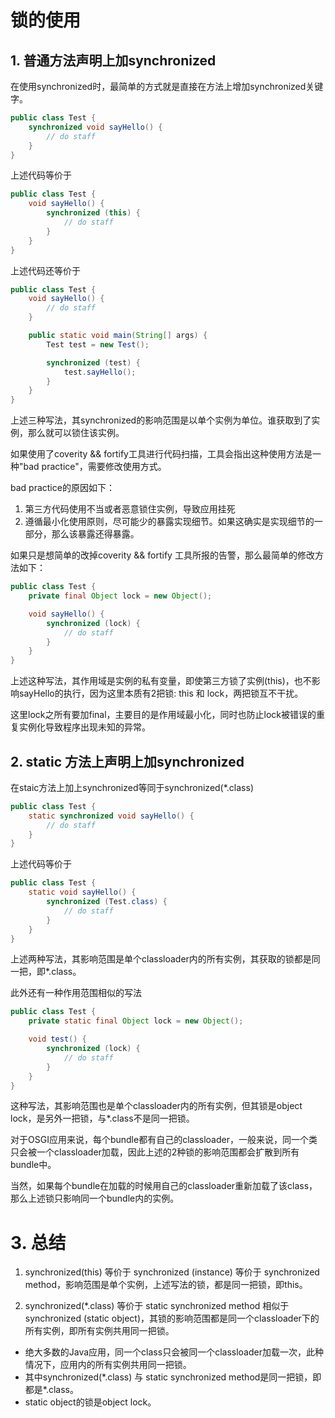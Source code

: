 # 锁的使用
## 1. 普通方法声明上加synchronized
在使用synchronized时，最简单的方式就是直接在方法上增加synchronized关键字。
```java
public class Test {
    synchronized void sayHello() {
        // do staff
    }
}
```

上述代码等价于
```java
public class Test {
    void sayHello() {
        synchronized (this) {
            // do staff
        }
    }
}
```

上述代码还等价于
```java
public class Test {
    void sayHello() {
        // do staff
    }

    public static void main(String[] args) {
        Test test = new Test();

        synchronized (test) {
            test.sayHello();
        }
    }
}
```

上述三种写法，其synchronized的影响范围是以单个实例为单位。谁获取到了实例，那么就可以锁住该实例。

如果使用了coverity && fortify工具进行代码扫描，工具会指出这种使用方法是一种"bad practice"，需要修改使用方式。  

bad practice的原因如下：  
1. 第三方代码使用不当或者恶意锁住实例，导致应用挂死
2. 遵循最小化使用原则，尽可能少的暴露实现细节。如果这确实是实现细节的一部分，那么该暴露还得暴露。  


如果只是想简单的改掉coverity && fortify 工具所报的告警，那么最简单的修改方法如下：
```java
public class Test {
    private final Object lock = new Object();

    void sayHello() {
        synchronized (lock) {
            // do staff
        }
    }
}
```

上述这种写法，其作用域是实例的私有变量，即使第三方锁了实例(this)，也不影响sayHello的执行，因为这里本质有2把锁: this 和 lock，两把锁互不干扰。

这里lock之所有要加final，主要目的是作用域最小化，同时也防止lock被错误的重复实例化导致程序出现未知的异常。

## 2. static 方法上声明上加synchronized
在staic方法上加上synchronized等同于synchronized(*.class)

```java
public class Test {
    static synchronized void sayHello() {
        // do staff
    }
}
```

上述代码等价于
```java
public class Test {
    static void sayHello() {
        synchronized (Test.class) {
            // do staff
        }
    }
}
```
上述两种写法，其影响范围是单个classloader内的所有实例，其获取的锁都是同一把，即*.class。

此外还有一种作用范围相似的写法
```java
public class Test {
    private static final Object lock = new Object();

    void test() {
        synchronized (lock) {
            // do staff
        }
    }
}
```

这种写法，其影响范围也是单个classloader内的所有实例，但其锁是object lock，是另外一把锁，与*.class不是同一把锁。

对于OSGI应用来说，每个bundle都有自己的classloader，一般来说，同一个类只会被一个classloader加载，因此上述的2种锁的影响范围都会扩散到所有bundle中。

当然，如果每个bundle在加载的时候用自己的classloader重新加载了该class，那么上述锁只影响同一个bundle内的实例。

# 3. 总结

1. synchronized(this) 等价于 synchronized (instance) 等价于 synchronized method，影响范围是单个实例，上述写法的锁，都是同一把锁，即this。

2. synchronized(*.class) 等价于 static synchronized method 相似于 synchronized (static object)，其锁的影响范围都是同一个classloader下的所有实例，即所有实例共用同一把锁。
<ul>
    <li>
    绝大多数的Java应用，同一个class只会被同一个classloader加载一次，此种情况下，应用内的所有实例共用同一把锁。
    </li>
    <li>
    其中synchronized(*.class) 与 static synchronized method是同一把锁，即都是*.class。
    </li>
    <li>
    static object的锁是object lock。
    </li>
</ul>
